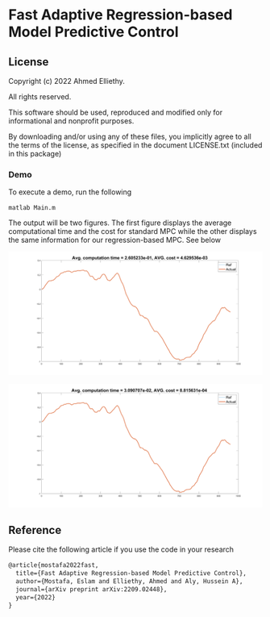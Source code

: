 
# Fast Adaptive Regression-based Model Predictive Control


## License
Copyright (c) 2022 Ahmed Elliethy.

All rights reserved.

This software should be used, reproduced and modified only for informational and nonprofit purposes.

By downloading and/or using any of these files, you implicitly agree to all the terms of the license, as specified in the document LICENSE.txt (included in this package) 

### Demo
To execute a demo, run the following

```
matlab Main.m
```
The output will be two figures. The first figure displays the average computational time and the cost for standard MPC while the other displays the same information for our regression-based MPC. See below

![Standard MPC](https://raw.githubusercontent.com/ahmed-elliethy/fast-regression-mpc/main/Demo/Std_MPC.png)

![Fast regression-based MPC](https://raw.githubusercontent.com/ahmed-elliethy/fast-regression-mpc/main/Demo/Adpt_Reg_MPC.png)

## Reference
Please cite the following article if you use the code in your research
```
@article{mostafa2022fast,
  title={Fast Adaptive Regression-based Model Predictive Control},
  author={Mostafa, Eslam and Elliethy, Ahmed and Aly, Hussein A},
  journal={arXiv preprint arXiv:2209.02448},
  year={2022}
}
```


